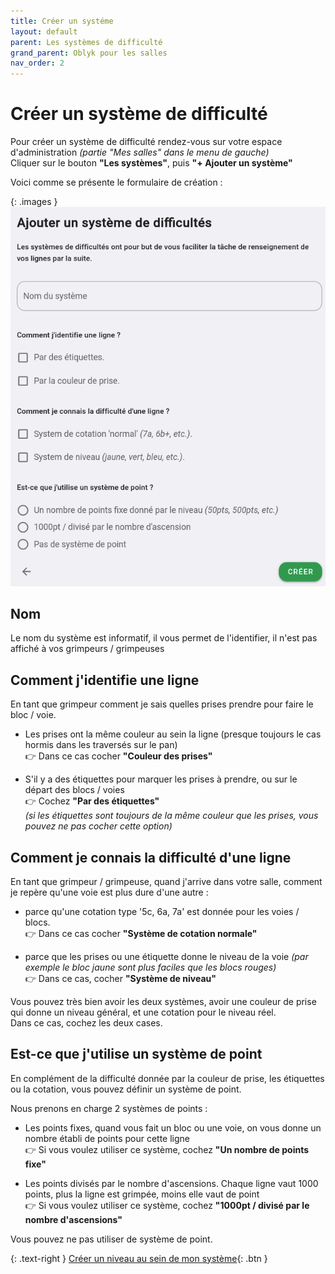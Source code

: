 ```yaml
---
title: Créer un systéme
layout: default
parent: Les systèmes de difficulté
grand_parent: Oblyk pour les salles
nav_order: 2
---
```


# Créer un système de difficulté

Pour créer un système de difficulté rendez-vous sur votre espace d'administration _(partie "Mes salles" dans le menu de gauche)_  
Cliquer sur le bouton **"Les systèmes"**, puis **"+ Ajouter un système"**

Voici comme se présente le formulaire de création :

{: .images }
[![formulaire de création d'un système de difficulté](../../../assets/images/creer-un-systeme-de-difficulte_desktop.png)](../../../assets/images/creer-un-systeme-de-difficulte_desktop.png)

## Nom
Le nom du système est informatif, il vous permet de l'identifier, il n'est pas affiché à vos grimpeurs / grimpeuses

## Comment j'identifie une ligne
En tant que grimpeur comment je sais quelles prises prendre pour faire le bloc / voie.

- Les prises ont la même couleur au sein la ligne (presque toujours le cas hormis dans les traversés sur le pan)  
  👉 Dans ce cas cocher **"Couleur des prises"**

- S'il y a des étiquettes pour marquer les prises à prendre, ou sur le départ des blocs / voies  
  👉 Cochez **"Par des étiquettes"**  
  _(si les étiquettes sont toujours de la même couleur que les prises, vous pouvez ne pas cocher cette option)_

## Comment je connais la difficulté d'une ligne
En tant que grimpeur / grimpeuse, quand j'arrive dans votre salle, comment je repère qu'une voie est plus dure d'une autre :

- parce qu'une cotation type '5c, 6a, 7a' est donnée pour les voies / blocs.  
  👉 Dans ce cas cocher **"Système de cotation normale"**

- parce que les prises ou une étiquette donne le niveau de la voie _(par exemple le bloc jaune sont plus faciles que les blocs rouges)_  
  👉 Dans ce cas, cocher **"Système de niveau"**

Vous pouvez très bien avoir les deux systèmes, avoir une couleur de prise qui donne un niveau général, et une cotation pour le niveau réel.  
Dans ce cas, cochez les deux cases.

## Est-ce que j'utilise un système de point

En complément de la difficulté donnée par la couleur de prise, les étiquettes ou la cotation, vous pouvez définir un système de point.

Nous prenons en charge 2 systèmes de points :

- Les points fixes, quand vous fait un bloc ou une voie, on vous donne un nombre établi de points pour cette ligne  
  👉 Si vous voulez utiliser ce système, cochez **"Un nombre de points fixe"**

- Les points divisés par le nombre d'ascensions. Chaque ligne vaut 1000 points, plus la ligne est grimpée, moins elle vaut de point  
  👉 Si vous voulez utiliser ce système, cochez **"1000pt / divisé par le nombre d'ascensions"**

Vous pouvez ne pas utiliser de système de point.

{: .text-right }
[Créer un niveau au sein de mon système](creer-un-niveau){: .btn }